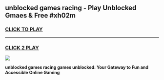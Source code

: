 
## unblocked games racing - Play Unblocked Gmaes & Free #xh02m
<h3>
<a href="https://news.freeplayer.one?title=unblocked_games_racing&ref=24F">CLICK TO PLAY</a></h3>
<hr>

<h3>
<a href="https://news.freeplayer.one?title=unblocked_games_racing&ref=24F">CLICK 2 PLAY</a>
  
</h3>

<a href="https://news.freeplayer.one?title=unblocked_games_racing&ref=24F/"><img src="https://clearcache.store/games.png"></a>


**unblocked games racing games unblocked: Your Gateway to Fun and Accessible Online Gaming**
